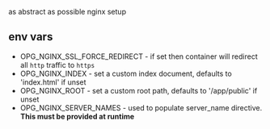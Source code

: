 as abstract as possible nginx setup

env vars
--------
- OPG_NGINX_SSL_FORCE_REDIRECT - if set then container will redirect all `http` traffic to `https`
- OPG_NGINX_INDEX - set a custom index document, defaults to 'index.html' if unset
- OPG_NGINX_ROOT - set a custom root path, defaults to '/app/public' if unset
- OPG_NGINX_SERVER_NAMES - used to populate server_name directive. **This must be provided at runtime**
